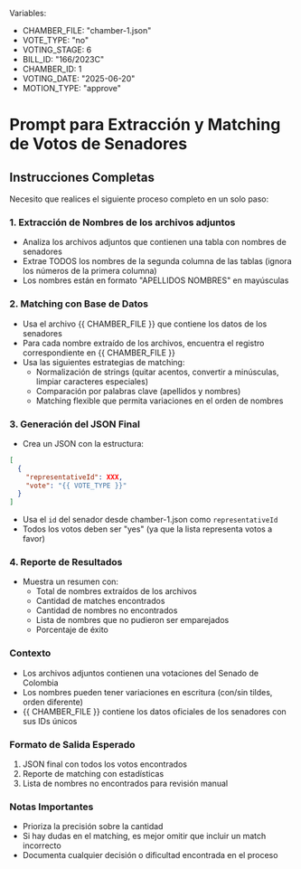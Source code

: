 Variables:
- CHAMBER_FILE: "chamber-1.json"
- VOTE_TYPE: "no"
- VOTING_STAGE: 6
- BILL_ID: "166/2023C"
- CHAMBER_ID: 1
- VOTING_DATE: "2025-06-20"
- MOTION_TYPE: "approve"

# Prompt para Extracción y Matching de Votos de Senadores

## Instrucciones Completas

Necesito que realices el siguiente proceso completo en un solo paso:

### 1. Extracción de Nombres de los archivos adjuntos
- Analiza los archivos adjuntos que contienen una tabla con nombres de senadores
- Extrae TODOS los nombres de la segunda columna de las tablas (ignora los números de la primera columna)
- Los nombres están en formato "APELLIDOS NOMBRES" en mayúsculas

### 2. Matching con Base de Datos
- Usa el archivo {{ CHAMBER_FILE }} que contiene los datos de los senadores
- Para cada nombre extraído de los archivos, encuentra el registro correspondiente en {{ CHAMBER_FILE }}
- Usa las siguientes estrategias de matching:
  - Normalización de strings (quitar acentos, convertir a minúsculas, limpiar caracteres especiales)
  - Comparación por palabras clave (apellidos y nombres)
  - Matching flexible que permita variaciones en el orden de nombres

### 3. Generación del JSON Final
- Crea un JSON con la estructura:
```json
[
  {
    "representativeId": XXX,
    "vote": "{{ VOTE_TYPE }}"
  }
]
```
- Usa el `id` del senador desde chamber-1.json como `representativeId`
- Todos los votos deben ser "yes" (ya que la lista representa votos a favor)

### 4. Reporte de Resultados
- Muestra un resumen con:
  - Total de nombres extraídos de los archivos
  - Cantidad de matches encontrados
  - Cantidad de nombres no encontrados
  - Lista de nombres que no pudieron ser emparejados
  - Porcentaje de éxito

### Contexto
- Los archivos adjuntos contienen una votaciones del Senado de Colombia
- Los nombres pueden tener variaciones en escritura (con/sin tildes, orden diferente)
- {{ CHAMBER_FILE }} contiene los datos oficiales de los senadores con sus IDs únicos

### Formato de Salida Esperado
1. JSON final con todos los votos encontrados
2. Reporte de matching con estadísticas
3. Lista de nombres no encontrados para revisión manual

### Notas Importantes
- Prioriza la precisión sobre la cantidad
- Si hay dudas en el matching, es mejor omitir que incluir un match incorrecto
- Documenta cualquier decisión o dificultad encontrada en el proceso